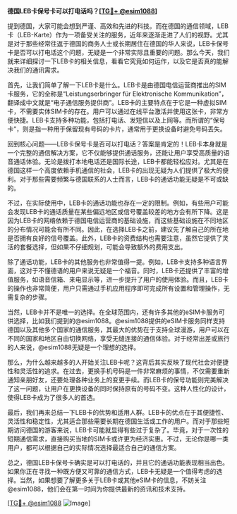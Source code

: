 **德国LEB卡保号卡可以打电话吗？[[TG💪+ @esim1088](https://t.me/s/esim1088)]**

提到德国，大家可能会想到严谨、高效和先进的科技。而在德国的通信领域，LEB卡（LEB-Karte）作为一项备受关注的服务，近年来逐渐走进了人们的视野。尤其是对于那些经常往返于德国的商务人士或长期居住在德国的华人来说，LEB卡保号卡是否可以打电话这个问题，无疑是一个非常实际且重要的问题。那么今天，我们就来详细探讨一下LEB卡的相关信息，看看它究竟如何运作，以及它是否真的能解决我们的通讯需求。

首先，让我们简单了解一下LEB卡是什么。LEB卡是由德国电信运营商推出的SIM卡服务，它的全称是“Leistungserbringer für Elektronische Kommunikation”，翻译成中文就是“电子通信服务提供商”。LEB卡的主要特点在于它是一种虚拟SIM卡，不需要实体SIM卡的存在。用户可以通过在线平台激活并使用这张卡，非常方便快捷。LEB卡支持多种功能，包括打电话、发短信以及上网等。而所谓的“保号卡”，则是指一种用于保留现有号码的卡片，通常用于更换设备时避免号码丢失。

回到核心问题——LEB卡保号卡是否可以打电话？答案是肯定的！LEB卡本身就是一个完整的通信解决方案，它不仅能够提供通话服务，还能让用户享受高质量的语音通话体验。无论是拨打本地电话还是国际长途，LEB卡都能轻松应对。尤其是在德国这样一个高度依赖手机通信的社会，LEB卡的出现无疑为人们提供了极大的便利。对于那些需要频繁与德国联系的人士而言，LEB卡的通话功能无疑是不可或缺的。

不过，在实际使用中，LEB卡的通话功能也存在一定的限制。例如，有些用户可能会发现LEB卡的通话质量在某些偏远地区或信号覆盖较差的地方会有所下降。这是因为LEB卡的网络依赖于德国电信运营商的基础设施，而这些基础设施在不同地区的分布情况可能会有所不同。因此，在选择LEB卡之前，建议先了解自己的所在地是否拥有良好的信号覆盖。此外，LEB卡的资费结构也需要注意，虽然它提供了灵活的套餐选择，但如果不仔细规划，可能会导致额外的费用支出。

除了通话功能，LEB卡的其他服务也非常值得一提。例如，LEB卡支持多种语言界面，这对于不懂德语的用户来说无疑是一个福音。同时，LEB卡还提供了丰富的增值服务，如语音信箱、来电显示等，进一步提升了用户的使用体验。而且，LEB卡的操作也非常简便，用户只需通过手机应用程序即可完成所有设置和管理操作，无需复杂的步骤。

当然，LEB卡并不是唯一的选择。在全球范围内，还有许多其他的eSIM卡服务可供选择，比如我们提到的@esim1088。@esim1088提供的eSIM卡服务同样支持德国以及其他多个国家的通信服务，其最大的优势在于支持全球漫游，用户可以在不同的国家和地区自由切换网络，享受无缝连接的通信体验。对于经常出差或旅行的人来说，@esim1088无疑是一个理想的选择。

那么，为什么越来越多的人开始关注LEB卡呢？这背后其实反映了现代社会对便捷性和灵活性的追求。在过去，更换手机号码是一件非常麻烦的事情，不仅需要重新通知亲朋好友，还要处理各种业务上的变更手续。而LEB卡的保号功能则完美解决了这一问题，让用户在更换设备的同时保持原有的号码不变。这种人性化的设计，使得LEB卡成为了很多人的首选。

最后，我们再来总结一下LEB卡的优势和适用人群。LEB卡的优点在于其便捷性、灵活性和稳定性，尤其适合那些需要长期在德国生活或工作的用户。而对于那些短期访问德国的游客来说，LEB卡可能就显得有些过于复杂了。毕竟，对于一次性的短期通信需求，直接购买当地的SIM卡或许更为经济实惠。不过，无论你是哪一类用户，都可以根据自己的实际情况选择最适合自己的通信方案。

总之，德国LEB卡保号卡确实是可以打电话的，并且它的通话功能表现相当出色。如果你正在寻找一种既方便又可靠的通信方式，LEB卡无疑是一个值得考虑的选择。当然，如果想要了解更多关于LEB卡或其他eSIM卡的信息，不妨关注@esim1088，他们会在第一时间为你提供最新的资讯和技术支持。

[[TG💪+ @esim1088](https://t.me/s/esim1088) ![Image](https://i.postimg.cc/4NQfJmqS/Snipaste-2025-05-13-00-14-12.png)]